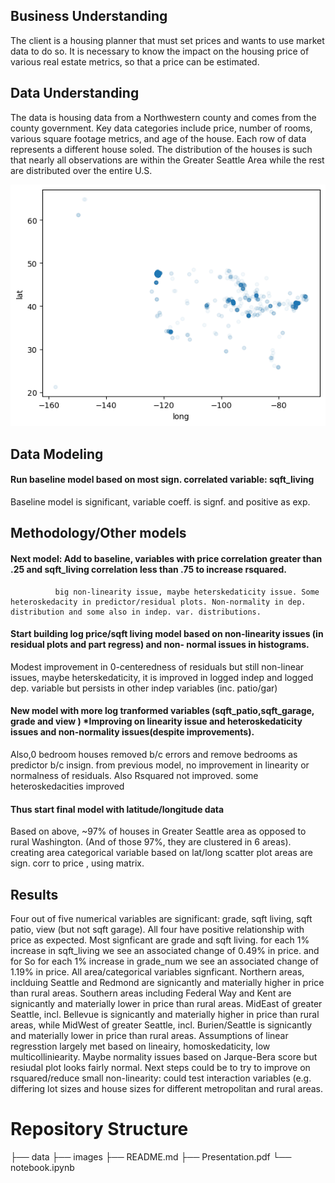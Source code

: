 ## Business Understanding
The client is a housing planner that must set prices and wants to use market data to do so.  It is necessary to know the impact on the housing price of various real estate metrics, so that a price can be estimated. 

## Data Understanding
The data is housing data from a Northwestern county and comes from the county government.  Key data categories include price, number of rooms, various square footage metrics, and age of the house. Each row of data represents a different house soled. The distribution of the houses is such that nearly all observations are within the Greater Seattle Area while the rest are distributed over the entire U.S.


![all_houses_map](./Images/all_houses_map.png)

## Data Modeling

#### Run baseline model based on most sign. correlated variable: sqft_living
Baseline model is significant, variable coeff. is signf. and positive as exp.

## Methodology/Other models

   #### Next model: Add to baseline, variables with price correlation greater than .25 and sqft_living correlation less than .75 to increase rsquared.
              big non-linearity issue, maybe heterskedaticity issue. Some heteroskedacity in predictor/residual plots. Non-normality in dep.               distribution and some also in indep. var. distributions.

   #### Start building log price/sqft living model based on non-linearity issues (in residual plots and part regress) and non- normal issues in histograms.
Modest improvement in 0-centeredness of residuals but still non-linear issues, maybe heterskedaticity, it is improved in logged indep and logged dep. variable but persists in other indep variables (inc. patio/gar)

   #### New model with more log tranformed variables (sqft_patio,sqft_garage, grade and view ) *Improving on linearity issue and heteroskedaticity issues and non-normality issues(despite improvements).
Also,0 bedroom houses removed b/c errors and remove bedrooms as predictor b/c insign. 
from previous model, no improvement in linearity or normalness of residuals. Also Rsquared not improved. some heteroskedacities improved 

   #### Thus start final model with latitude/longitude data 
Based on above, ~97% of houses in Greater Seattle area as opposed to rural Washington. (And of those 97%, they are clustered in 6 areas).
creating area categorical variable based on lat/long scatter plot
areas are  sign. corr to price , using matrix.

## Results
Four out of five numerical variables are significant: grade, sqft living, sqft patio, view (but not sqft garage). All four have positive relationship with price as expected. Most signficant are grade and sqft living. for each 1% increase in sqft_living we see an associated change of 0.49% in price. and for So for each 1% increase in grade_num we see an associated change of 1.19% in price.
    All area/categorical variables signficant. Northern areas, inclduing Seattle and Redmond are signicantly and materially higher in price than rural areas. Southern areas including Federal Way and Kent are signicantly and materially lower in price than rural areas. MidEast of greater Seattle, incl. Bellevue is signicantly and materially higher in price than rural areas, while MidWest of greater Seattle, incl. Burien/Seattle is signicantly and materially lower in price than rural areas.
    Assumptions of linear regresstion largely met based on lineairy, homoskedaticity, low multicolliniearity. Maybe normality issues based on Jarque-Bera score but resiudal plot looks fairly normal.
    Next steps could be to try to improve on rsquared/reduce small non-linearity: could test interaction variables (e.g. differing lot sizes and house sizes for different metropolitan and rural areas.
    
# Repository Structure


├── data
├── images
├── README.md
├── Presentation.pdf
└── notebook.ipynb    
